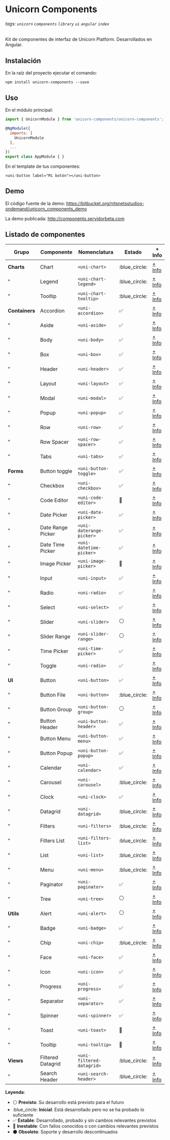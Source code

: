 Unicorn Components
==================
###### tags: `unicorn` `components` `library` `ui` `angular` `index`
Kit de componentes de interfaz de Unicorn Platform. Desarrollados en Angular.

## Instalación
En la raíz del proyecto ejecutar el comando:
```shell
npm install unicorn-components --save
```

## Uso
En el módulo principal:
```javascript
import { UnicornModule } from 'unicorn-components/unicorn-components';

@NgModule({
  imports: [
    UnicornModule
  ],
  ...
})
export class AppModule { }
```
En el template de tus componentes:
```htmlmixed
<uni-button label="Mi botón"></uni-button>
```

## Demo

El código fuente de la demo:
https://bitbucket.org/nitsnetsstudios-ondemand/unicorn_components_demo

La demo publicada:
http://components.servidorbeta.com


## Listado de componentes

| Grupo          | Componente        | Nomenclatura              | Estado              | + Info 
| -------------- | ----------------- | ------------------------- | ------------------- | ------- 
| **Charts**     | Chart             | `<uni-chart>`             | :blue_circle:       | [+ Info](src/components/charts/chart)
| "              | Legend            | `<uni-chart-legend>`      | :blue_circle:       | [+ Info](src/components/charts/chart-legend)
| "              | Tooltip           | `<uni-chart-tooltip>`     | :blue_circle:       | [+ Info](src/components/charts/chart-tooltip)
| **Containers** | Accordion         | `<uni-accordion>`         | :white_check_mark:  | [+ Info](src/components/containers/accordion)
| "              | Aside             | `<uni-aside>`             | :white_check_mark:  | [+ Info](src/components/containers/aside)
| "              | Body              | `<uni-body>`              | :white_check_mark:  | [+ Info](src/components/containers/body)
| "              | Box               | `<uni-box>`               | :white_check_mark:  | [+ Info](src/components/containers/box)
| "              | Header            | `<uni-header>`            | :white_check_mark:  | [+ Info](src/components/containers/header)
| "              | Layout            | `<uni-layout>`            | :white_check_mark:  | [+ Info](src/components/containers/layout)
| "              | Modal             | `<uni-modal>`             | :white_check_mark:  | [+ Info](src/components/containers/modal)
| "              | Popup             | `<uni-popup>`             | :white_check_mark:  | [+ Info](src/components/containers/popup)
| "              | Row               | `<uni-row>`               | :white_check_mark:  | [+ Info](src/components/containers/row)
| "              | Row Spacer        | `<uni-row-spacer>`        | :white_check_mark:  | [+ Info](src/components/containers/row-spacer)
| "              | Tabs              | `<uni-tabs>`              | :white_check_mark:  | [+ Info](src/components/containers/tabs)
| **Forms**      | Button toggle     | `<uni-button-toggle>`     | :white_check_mark:  | [+ Info](src/components/forms/button-toggle)
| "              | Checkbox          | `<uni-checkbox>`          | :white_check_mark:  | [+ Info](src/components/forms/checkbox)
| "              | Code Editor       | `<uni-code-editor>`       | :red_circle:        | [+ Info](src/components/forms/code-editor)
| "              | Date Picker       | `<uni-date-picker>`       | :white_check_mark:  | [+ Info](src/components/forms/date-picker)
| "              | Date Range Picker | `<uni-daterange-picker>`  | :white_check_mark:  | [+ Info](src/components/forms/daterange-picker)
| "              | Date Time Picker  | `<uni-datetime-picker>`   | :white_check_mark:  | [+ Info](src/components/forms/datetime-picker)
| "              | Image Picker      | `<uni-image-picker>`      | :red_circle:        | [+ Info](src/components/forms/image-picker)
| "              | Input             | `<uni-input>`             | :white_check_mark:  | [+ Info](src/components/forms/input)
| "              | Radio             | `<uni-radio>`             | :white_check_mark:  | [+ Info](src/components/forms/radio)
| "              | Select            | `<uni-select>`            | :white_check_mark:  | [+ Info](src/components/forms/select)
| "              | Slider            | `<uni-slider>`            | :white_circle:      | [+ Info](src/components/forms/slider)
| "              | Slider Range      | `<uni-slider-range>`      | :white_circle:      | [+ Info](src/components/forms/slider-range)
| "              | Time Picker       | `<uni-time-picker>`       | :white_check_mark:  | [+ Info](src/components/forms/time-picker)
| "              | Toggle            | `<uni-radio>`             | :white_check_mark:  | [+ Info](src/components/forms/radio)
| **UI**         | Button            | `<uni-button>`            | :white_check_mark:  | [+ Info](src/components/ui/button)
| "              | Button File       | `<uni-button>`            | :blue_circle:       | [+ Info](src/components/ui/button)
| "              | Button Group      | `<uni-button-group>`      | :white_circle:      | [+ Info](src/components/ui/button-group)
| "              | Button Header     | `<uni-button-header>`     | :white_check_mark:  | [+ Info](src/components/ui/button-header)
| "              | Button Menu       | `<uni-button-menu>`       | :white_check_mark:  | [+ Info](src/components/ui/button-menu)
| "              | Button Popup      | `<uni-button-popup>`      | :white_check_mark:  | [+ Info](src/components/ui/button-popup)
| "              | Calendar          | `<uni-calendar>`          | :white_check_mark:  | [+ Info](src/components/ui/calendar)
| "              | Carousel          | `<uni-carousel>`          | :blue_circle:       | [+ Info](src/components/ui/carousel)
| "              | Clock             | `<uni-clock>`             | :white_check_mark:  | [+ Info](src/components/ui/clock)
| "              | Datagrid          | `<uni-datagrid>`          | :blue_circle:       | [+ Info](src/components/ui/datagrid)
| "              | Filters           | `<uni-filters>`           | :blue_circle:       | [+ Info](src/components/ui/filters)
| "              | Filters List      | `<uni-filters-list>`      | :blue_circle:       | [+ Info](src/components/ui/filters-list)
| "              | List              | `<uni-list>`              | :blue_circle:       | [+ Info](src/components/ui/list)
| "              | Menu              | `<uni-menu>`              | :blue_circle:       | [+ Info](src/components/ui/menu)
| "              | Paginator         | `<uni-paginator>`         | :white_check_mark:  | [+ Info](src/components/ui/paginator)
| "              | Tree              | `<uni-tree>`              | :white_circle:      | [+ Info](src/components/ui/tree)
| **Utils**      | Alert             | `<uni-alert>`             | :white_circle:      | [+ Info](src/components/utils/alert)
| "              | Badge             | `<uni-badge>`             | :white_check_mark:  | [+ Info](src/components/utils/badge)
| "              | Chip              | `<uni-chip>`              | :blue_circle:       | [+ Info](src/components/utils/chip)
| "              | Face              | `<uni-face>`              | :white_check_mark:  | [+ Info](src/components/utils/face)
| "              | Icon              | `<uni-icon>`              | :white_check_mark:  | [+ Info](src/components/utils/icon)
| "              | Progress          | `<uni-progress>`          | :white_check_mark:  | [+ Info](src/components/utils/progress)
| "              | Separator         | `<uni-separator>`         | :white_check_mark:  | [+ Info](src/components/utils/separator)
| "              | Spinner           | `<uni-spinner>`           | :white_check_mark:  | [+ Info](src/components/utils/spinner)
| "              | Toast             | `<uni-toast>`             | :red_circle:        | [+ Info](src/components/utils/toast)
| "              | Tooltip           | `<uni-tooltip>`           | :red_circle:        | [+ Info](src/components/utils/tooltip)
| **Views**      | Filtered Datagrid | `<uni-filtered-datagrid>` | :blue_circle:       | [+ Info](src/components/views/filtered-datagrid)
| "              | Search Header     | `<uni-search-header>`     | :blue_circle:       | [+ Info](src/components/views/search-header)

**Leyenda**:

- :white_circle: **Previsto**: Su desarrollo está previsto para el futuro
- :blue_circle: **Inicial**: Está desarrollado pero no se ha probado lo suficiente
- :white_check_mark: **Estable**: Desarrollado, probado y sin cambios relevantes previstos
- :red_circle: **Inestable**: Con fallos conocidos o con cambios relevantes previstos
- :black_circle: **Obsoleto**: Soporte y desarrollo descontinuados
